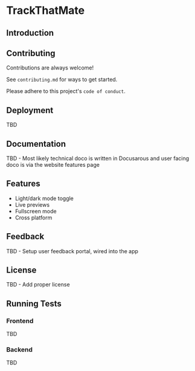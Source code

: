 # TrackThatMate

## Introduction

## Contributing

Contributions are always welcome!

See `contributing.md` for ways to get started.

Please adhere to this project's `code of conduct`.

## Deployment

TBD

## Documentation

TBD - Most likely technical doco is written in Docusarous and user facing doco is via the website features page

## Features

- Light/dark mode toggle
- Live previews
- Fullscreen mode
- Cross platform


## Feedback

TBD - Setup user feedback portal, wired into the app

## License

TBD - Add proper license

## Running Tests

### Frontend

TBD

### Backend

TBD
